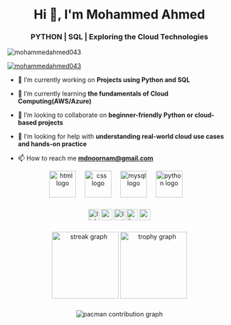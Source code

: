 <h1 align="center">Hi 👋, I'm Mohammed Ahmed</h1>
<h3 align="center">PYTHON | SQL | Exploring the Cloud Technologies</h3>

<p align="left"> <img src="https://komarev.com/ghpvc/?username=mohammedahmed043&label=Profile%20views&color=0e75b6&style=flat" alt="mohammedahmed043" /> </p>

<p align="left"> <a href="https://github.com/ryo-ma/github-profile-trophy"><img src="https://github-profile-trophy.vercel.app/?username=mohammedahmed043" alt="mohammedahmed043" /></a> </p>

- 🔭 I’m currently working on **Projects using Python and SQL**

- 🌱 I’m currently learning **the fundamentals of Cloud Computing(AWS/Azure)**

- 👯 I’m looking to collaborate on **beginner-friendly Python or cloud-based projects**

- 🤝 I’m looking for help with **understanding real-world cloud use cases and hands-on practice**

- 📫 How to reach me **mdnoornam@gmail.com**

<div align="center">
  <img src="https://skillicons.dev/icons?i=html" height="60" alt="html logo"  />
  <img width="12" />
  <img src="https://skillicons.dev/icons?i=css" height="60" alt="css logo"  />
  <img width="12" />
  <img src="https://skillicons.dev/icons?i=mysql" height="60" alt="mysql logo"  />
  <img width="12" />
  <img src="https://skillicons.dev/icons?i=py" height="60" alt="python logo"  />
  <img width="12" />
 

###

<div align="center">
  <img src="https://img.shields.io/static/v1?message=LinkedIn&logo=linkedin&label=&color=0077B5&logoColor=white&labelColor=&style=for-the-badge" height="25" alt="linkedin logo"  />
  <img src="https://img.shields.io/static/v1?message=codechef&logo=codechef&label=&color=1DA1F2&logoColor=white&labelColor=&style=for-the-badge" height="25" alt="codechef logo"  />
  <img src="https://img.shields.io/static/v1?message=leetcode&logo=leetcode&label=&color=7289DA&logoColor=white&labelColor=&style=for-the-badge" height="25" alt="leetcode logo"  />
  <img src="https://img.shields.io/static/v1?message=Hackerrank&logo=hackerrank&label=&color=9146FF&logoColor=white&labelColor=&style=for-the-badge" height="25" alt="hackerrank logo"  />
  <img src="https://img.shields.io/static/v1?message=gmail&logo=gmail&label=&color=0A0A0A&logoColor=white&labelColor=&style=for-the-badge" height="25" alt="gmail logo"  />
</div>

###

<div align="center">
  <img src="https://streak-stats.demolab.com?user=maurodesouza&locale=en&mode=daily&theme=dracula&hide_border=false&border_radius=5&order=3" height="150" alt="streak graph"  />
  <img src="https://github-profile-trophy.vercel.app?username=maurodesouza&theme=dracula&column=-1&row=1&margin-w=8&margin-h=8&no-bg=false&no-frame=false&order=4" height="150" alt="trophy graph"  />
</div>

###

<picture>
  <source media="(prefers-color-scheme: dark)" srcset="https://raw.githubusercontent.com/mohammedahmed043/mohammedahmed043/output/pacman-contribution-graph-dark.svg">
  <source media="(prefers-color-scheme: light)" srcset="https://raw.githubusercontent.com/mohammedahmed043/mohammedahmed043/output/pacman-contribution-graph.svg">
  <img alt="pacman contribution graph" src="https://raw.githubusercontent.com/mohammedahmed043/mohammedahmed043/output/pacman-contribution-graph.svg">
</picture>

###

